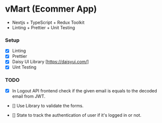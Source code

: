 # vMart (Ecommer App)

* Nextjs + TypeScript + Redux Toolkit
* Linting + Prettier + Unit Testing



### Setup

* [x] Linting 
* [x] Prettier
* [x] Daisy UI Library [https://daisyui.com/]
* [x] Uint Testing

### TODO


* [x] In Logout API frontend check if the given email is equals to the decoded email from JWT.

* [] Use Library to validate the forms.

* [] State to track the authentication of user if it's logged in or not.